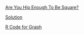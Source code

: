 [Are You Hip Enough To Be Square?](https://fivethirtyeight.com/features/are-you-hip-enough-to-be-square/)

[Solution](https://github.com/HumanRickshaw/Riddler/blob/master/2020.08.21/2020.08.21%20Classic.pdf)

[R Code for Graph](https://github.com/HumanRickshaw/Riddler/blob/master/2020.08.21/2020.08.21%20Classic.R)
